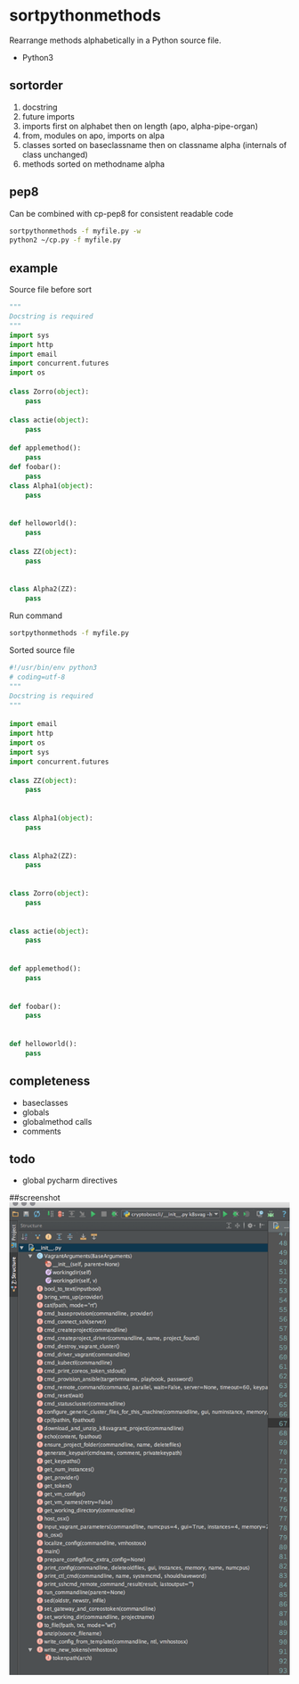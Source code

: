# sortpythonmethods
Rearrange methods alphabetically in a Python source file.
- Python3


## sortorder
1. docstring
2. future imports
3. imports first on alphabet then on length (apo, alpha-pipe-organ)
4. from, modules on apo, imports on alpa
5. classes sorted on baseclassname then on classname alpha (internals of class unchanged)
6. methods sorted on methodname alpha


## pep8
Can be combined with cp-pep8 for consistent readable code

```bash
sortpythonmethods -f myfile.py -w
python2 ~/cp.py -f myfile.py 
```


## example

Source file before sort
```python
"""
Docstring is required
"""
import sys
import http
import email
import concurrent.futures
import os

class Zorro(object):
    pass

class actie(object):
    pass

def applemethod():
    pass
def foobar():
    pass
class Alpha1(object):
    pass


def helloworld():
    pass

class ZZ(object):
    pass


class Alpha2(ZZ):
    pass

```

Run command

```bash
sortpythonmethods -f myfile.py
```


Sorted source file
```python
#!/usr/bin/env python3
# coding=utf-8
"""
Docstring is required
"""

import email
import http
import os
import sys
import concurrent.futures

class ZZ(object):
    pass


class Alpha1(object):
    pass


class Alpha2(ZZ):
    pass


class Zorro(object):
    pass


class actie(object):
    pass


def applemethod():
    pass


def foobar():
    pass


def helloworld():
    pass

```

## completeness
- baseclasses
- globals
- globalmethod calls
- comments

## todo
- global pycharm directives

##screenshot
![sorted_methods](res/sort_methods.png "Sorted methods in IntelliJ")
